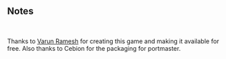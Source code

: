 ## Notes
<br/>

Thanks to [Varun Ramesh](https://github.com/rameshvarun/thermomorph) for creating this game and making it available for free. Also thanks to Cebion for the packaging for portmaster.
<br/>

